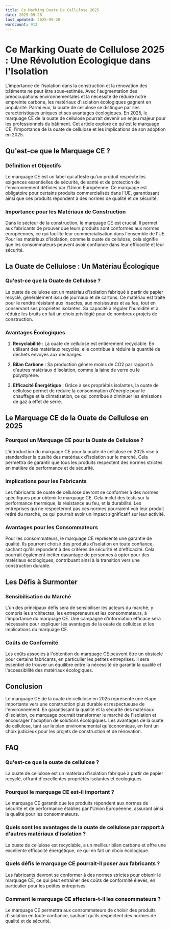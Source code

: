 ```yaml
---
title: Ce Marking Ouate De Cellulose 2025
date: 2025-09-28
last_updated: 2025-09-28
wordcount: 913
---
```


# Ce Marking Ouate de Cellulose 2025 : Une Révolution Écologique dans l'Isolation

L'importance de l'isolation dans la construction et la rénovation des bâtiments ne peut être sous-estimée. Avec l'augmentation des préoccupations environnementales et la nécessité de réduire notre empreinte carbone, les matériaux d'isolation écologiques gagnent en popularité. Parmi eux, la ouate de cellulose se distingue par ses caractéristiques uniques et ses avantages écologiques. En 2025, le marquage CE de la ouate de cellulose pourrait devenir un enjeu majeur pour les professionnels du bâtiment. Cet article explore ce qu'est le marquage CE, l'importance de la ouate de cellulose et les implications de son adoption en 2025.

## Qu'est-ce que le Marquage CE ?

### Définition et Objectifs

Le marquage CE est un label qui atteste qu'un produit respecte les exigences essentielles de sécurité, de santé et de protection de l'environnement définies par l'Union Européenne. Ce marquage est obligatoire pour certains produits commercialisés dans l'UE, garantissant ainsi que ces produits répondent à des normes de qualité et de sécurité.

### Importance pour les Matériaux de Construction

Dans le secteur de la construction, le marquage CE est crucial. Il permet aux fabricants de prouver que leurs produits sont conformes aux normes européennes, ce qui facilite leur commercialisation dans l'ensemble de l'UE. Pour les matériaux d'isolation, comme la ouate de cellulose, cela signifie que les consommateurs peuvent avoir confiance dans leur efficacité et leur sécurité.

## La Ouate de Cellulose : Un Matériau Écologique

### Qu'est-ce que la Ouate de Cellulose ?

La ouate de cellulose est un matériau d'isolation fabriqué à partir de papier recyclé, généralement issu de journaux et de cartons. Ce matériau est traité pour le rendre résistant aux insectes, aux moisissures et au feu, tout en conservant ses propriétés isolantes. Sa capacité à réguler l'humidité et à réduire les bruits en fait un choix privilégié pour de nombreux projets de construction.

### Avantages Écologiques

1. **Recyclabilité** : La ouate de cellulose est entièrement recyclable. En utilisant des matériaux recyclés, elle contribue à réduire la quantité de déchets envoyés aux décharges.
   
2. **Bilan Carbone** : Sa production génère moins de CO2 par rapport à d'autres matériaux d'isolation, comme la laine de verre ou le polystyrène.

3. **Efficacité Énergétique** : Grâce à ses propriétés isolantes, la ouate de cellulose permet de réduire la consommation d'énergie pour le chauffage et la climatisation, ce qui contribue à diminuer les émissions de gaz à effet de serre.

## Le Marquage CE de la Ouate de Cellulose en 2025

### Pourquoi un Marquage CE pour la Ouate de Cellulose ?

L'introduction du marquage CE pour la ouate de cellulose en 2025 vise à standardiser la qualité des matériaux d'isolation sur le marché. Cela permettra de garantir que tous les produits respectent des normes strictes en matière de performance et de sécurité.

### Implications pour les Fabricants

Les fabricants de ouate de cellulose devront se conformer à des normes spécifiques pour obtenir le marquage CE. Cela inclut des tests sur la performance thermique, la résistance au feu, et la durabilité. Les entreprises qui ne respecteront pas ces normes pourraient voir leur produit retiré du marché, ce qui pourrait avoir un impact significatif sur leur activité.

### Avantages pour les Consommateurs

Pour les consommateurs, le marquage CE représente une garantie de qualité. Ils pourront choisir des produits d'isolation en toute confiance, sachant qu'ils répondent à des critères de sécurité et d'efficacité. Cela pourrait également inciter davantage de personnes à opter pour des matériaux écologiques, contribuant ainsi à la transition vers une construction durable.

## Les Défis à Surmonter

### Sensibilisation du Marché

L'un des principaux défis sera de sensibiliser les acteurs du marché, y compris les architectes, les entrepreneurs et les consommateurs, à l'importance du marquage CE. Une campagne d'information efficace sera nécessaire pour expliquer les avantages de la ouate de cellulose et les implications du marquage CE.

### Coûts de Conformité

Les coûts associés à l'obtention du marquage CE peuvent être un obstacle pour certains fabricants, en particulier les petites entreprises. Il sera essentiel de trouver un équilibre entre la nécessité de garantir la qualité et l'accessibilité des matériaux écologiques.

## Conclusion

Le marquage CE de la ouate de cellulose en 2025 représente une étape importante vers une construction plus durable et respectueuse de l'environnement. En garantissant la qualité et la sécurité des matériaux d'isolation, ce marquage pourrait transformer le marché de l'isolation et encourager l'adoption de solutions écologiques. Les avantages de la ouate de cellulose, tant sur le plan environnemental qu'économique, en font un choix judicieux pour les projets de construction et de rénovation.

## FAQ

### Qu'est-ce que la ouate de cellulose ?

La ouate de cellulose est un matériau d'isolation fabriqué à partir de papier recyclé, offrant d'excellentes propriétés isolantes et écologiques.

### Pourquoi le marquage CE est-il important ?

Le marquage CE garantit que les produits répondent aux normes de sécurité et de performance établies par l'Union Européenne, assurant ainsi la qualité pour les consommateurs.

### Quels sont les avantages de la ouate de cellulose par rapport à d'autres matériaux d'isolation ?

La ouate de cellulose est recyclable, a un meilleur bilan carbone et offre une excellente efficacité énergétique, ce qui en fait un choix écologique.

### Quels défis le marquage CE pourrait-il poser aux fabricants ?

Les fabricants devront se conformer à des normes strictes pour obtenir le marquage CE, ce qui peut entraîner des coûts de conformité élevés, en particulier pour les petites entreprises.

### Comment le marquage CE affectera-t-il les consommateurs ?

Le marquage CE permettra aux consommateurs de choisir des produits d'isolation en toute confiance, sachant qu'ils respectent des normes de qualité et de sécurité.